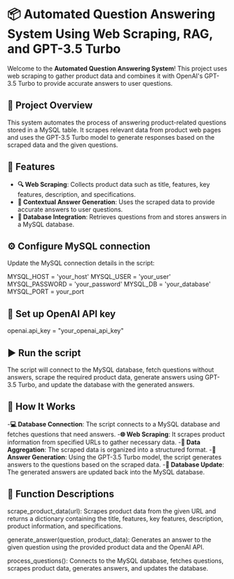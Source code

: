 # 📦 Automated Question Answering System Using Web Scraping, RAG, and GPT-3.5 Turbo

Welcome to the **Automated Question Answering System**! This project uses web scraping to gather product data and combines it with OpenAI's GPT-3.5 Turbo to provide accurate answers to user questions. 

## 🚀 Project Overview

This system automates the process of answering product-related questions stored in a MySQL table. It scrapes relevant data from product web pages and uses the GPT-3.5 Turbo model to generate responses based on the scraped data and the given questions.

## 🌟 Features

- **🔍 Web Scraping**: Collects product data such as title, features, key features, description, and specifications.
- **🧠 Contextual Answer Generation**: Uses the scraped data to provide accurate answers to user questions.
- **💾 Database Integration**: Retrieves questions from and stores answers in a MySQL database.

## ⚙️ Configure MySQL connection

Update the MySQL connection details in the script:

MYSQL_HOST = 'your_host'
MYSQL_USER = 'your_user'
MYSQL_PASSWORD = 'your_password'
MYSQL_DB = 'your_database'
MYSQL_PORT = your_port

## 🔑 Set up OpenAI API key

openai.api_key = "your_openai_api_key"


## ▶️ Run the script

The script will connect to the MySQL database, fetch questions without answers, scrape the required product data, generate answers using GPT-3.5 Turbo, and update the database with the generated answers.

## 🤖 How It Works

-**💻 Database Connection**: The script connects to a MySQL database and fetches questions that need answers.
-**🌐 Web Scraping**: It scrapes product information from specified URLs to gather necessary data.
-**🧩 Data Aggregation**: The scraped data is organized into a structured format.
-**🔮 Answer Generation**: Using the GPT-3.5 Turbo model, the script generates answers to the questions based on the scraped data.
-**💾 Database Update**: The generated answers are updated back into the MySQL database.

## 📝 Function Descriptions

scrape_product_data(url): Scrapes product data from the given URL and returns a dictionary containing the title, features, key features, description, product information, and specifications.

generate_answer(question, product_data): Generates an answer to the given question using the provided product data and the OpenAI API.

process_questions(): Connects to the MySQL database, fetches questions, scrapes product data, generates answers, and updates the database.
